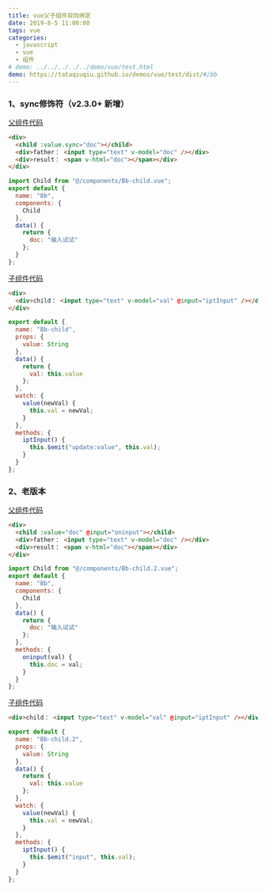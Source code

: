 ```yaml
---
title: vue父子组件双向绑定
date: 2019-8-5 11:00:00
tags: vue
categories:
  - javascript
  - vue
  - 组件
# demo: ../../../../../demo/vue/test.html
demo: https://tataqiuqiu.github.io/demos/vue/test/dist/#/bb
---
```


### 1、sync修饰符（v2.3.0+ 新增）

[父组件代码](https://github.com/tataqiuqiu/demos/blob/master/vue/test/src/views/Bb.vue)  

``` html
<div>
  <child :value.sync="doc"></child>
  <div>father： <input type="text" v-model="doc" /></div>
  <div>result： <span v-html="doc"></span></div>
</div>
```
``` javascript
import Child from "@/components/Bb-child.vue";
export default {
  name: "Bb",
  components: {
    Child
  },
  data() {
    return {
      doc: "输入试试"
    };
  }
};
```
<!-- more -->

[子组件代码](https://github.com/tataqiuqiu/demos/blob/master/vue/test/src/components/Bb-child.vue)

``` html
<div>
  <div>child： <input type="text" v-model="val" @input="iptInput" /></div>
</div>
```
``` javascript
export default {
  name: "Bb-child",
  props: {
    value: String
  },
  data() {
    return {
      val: this.value
    };
  },
  watch: {
    value(newVal) {
      this.val = newVal;
    }
  },
  methods: {
    iptInput() {
      this.$emit("update:value", this.val);
    }
  }
};
```

### 2、老版本

[父组件代码](https://github.com/tataqiuqiu/demos/blob/master/vue/test/src/views/Bb.2.vue)  

``` html
<div>
  <child :value="doc" @input="oninput"></child>
  <div>father： <input type="text" v-model="doc" /></div>
  <div>result： <span v-html="doc"></span></div>
</div>
```
``` javascript
import Child from "@/components/Bb-child.2.vue";
export default {
  name: "Bb",
  components: {
    Child
  },
  data() {
    return {
      doc: "输入试试"
    };
  },
  methods: {
    oninput(val) {
      this.doc = val;
    }
  }
};
```

[子组件代码](https://github.com/tataqiuqiu/demos/blob/master/vue/test/src/components/Bb-child.2.vue)
``` html
<div>child： <input type="text" v-model="val" @input="iptInput" /></div>
```
``` javascript
export default {
  name: "Bb-child.2",
  props: {
    value: String
  },
  data() {
    return {
      val: this.value
    };
  },
  watch: {
    value(newVal) {
      this.val = newVal;
    }
  },
  methods: {
    iptInput() {
      this.$emit("input", this.val);
    }
  }
};
```